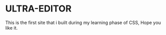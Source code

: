 # ULTRA-EDITOR
This is the first site that i built during my learning phase of CSS, Hope you like it. 
